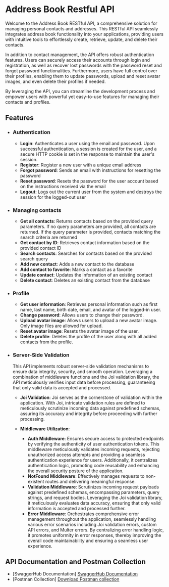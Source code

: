 
# Address Book Restful API

Welcome to the Address Book RESTful API, a comprehensive solution for managing personal contacts and addresses. This RESTful API seamlessly integrates address book functionality into your applications, providing users with intuitive tools to effortlessly create, retrieve, update, and delete their contacts.

In addition to contact management, the API offers robust authentication features. Users can securely access their accounts through login and registration, as well as recover lost passwords with the password reset and forgot password functionalities. Furthermore, users have full control over their profiles, enabling them to update passwords, upload and reset avatar images, and even delete their profiles if needed.

By leveraging the API, you can streamline the development process and empower users with powerful yet easy-to-use features for managing their contacts and profiles. 

## Features

 - ### Authentication
    - **Login**: Authenticates a user using the email and password. Upon successful authentication, a session is created for the user, and a secure HTTP cookie is set in the response to maintain the user's session.
    - **Register**: Register a new user with a unique email address
    - **Forgot password**: Sends an email with instructions for resetting the password
    - **Reset password**: Resets the password for the user account based on the instructions received via the email
    - **Logout**: Logs out the current user from the system and destroys the session for the logged-out user

- ### Managing contacts
    - **Get all contacts**: Returns contacts based on the provided query parameters. If no query parameters are provided, all contacts are returned. If the query parameter is provided, contacts matching the search criteria are returned
    - **Get contact by ID**: Retrieves contact information based on the provided contact ID
    - **Search contacts**: Searches for contacts based on the provided search query
    - **Add new contact**: Adds a new contact to the database
    - **Add contact to favorite**: Marks a contact as a favorite
    - **Update contact**: Updates the information of an existing contact
    - **Delete contact**: Deletes an existing contact from the database

- ### Profile
    - **Get user information**: Retrieves personal information such as first name, last name, birth date, email, and avatar of the logged-in user.
    - **Change password**: Allows users to change their password.
    - **Upload avatar image**: Allows users to upload a new avatar image. Only image files are allowed for upload.
    - **Reset avatar image**: Resets the avatar image of the user.
    - **Delete profile**: Deletes the profile of the user along with all added contacts from the profile.
    
- ### Server-Side Validation
    This API implements robust server-side validation mechanisms to ensure data integrity, security, and smooth operation. Leveraging a combination of middleware functions and the Joi validation library, the API meticulously verifies input data before processing, guaranteeing that only valid data is accepted and processed.

    - **Joi Validation**: Joi serves as the cornerstone of validation within the application. With Joi, intricate validation rules are defined to meticulously scrutinize incoming data against predefined schemas, assuring its accuracy and integrity before proceeding with further processing.

    - **Middleware Utilization**:
        - **Auth Middleware**: Ensures secure access to protected endpoints by verifying the authenticity of user authentication tokens. This middleware meticulously validates incoming requests, rejecting unauthorized access attempts and providing a seamless authentication experience for users. Additionally, it centralizes authentication logic, promoting code reusability and enhancing the overall security posture of the application.
        - **NotFound Middleware**: Effectively manages requests to non-existent routes and delivering meaningful response.
        - **Validation Middleware**: Scrutinizes incoming request payloads against predefined schemas, encompassing parameters, query strings, and request bodies. Leveraging the Joi validation library, it meticulously evaluates data accuracy, ensuring that only valid information is accepted and processed further.
        - **Error Middleware**: Orchestrates comprehensive error management throughout the application, seamlessly handling various error scenarios including Joi validation errors, custom API errors, and Multer errors. By centralizing error handling logic, it promotes uniformity in error responses, thereby improving the overall code maintainability and ensuring a seamless user experience.

## API Documentation and Postman Collection

- [SwaggerHub Documentation] <a href="https://app.swaggerhub.com/apis/MileMijatovic/address-book-restful-api/1.0.0">SwaggerHub Documentation</a>
- [Postman Collection] <a href="https://mm.omega.nextweb.space/address-book/address_book_postman_collection.json">Download Postman collection</a>
